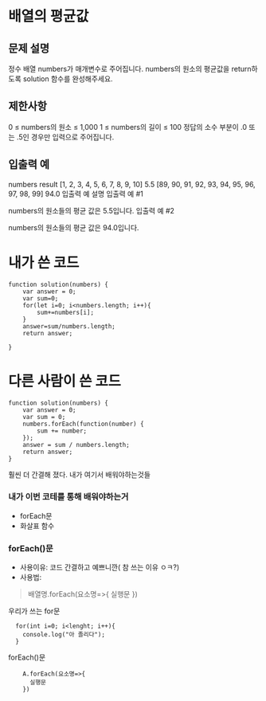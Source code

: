 # 배열의 평균값

## 문제 설명
정수 배열 numbers가 매개변수로 주어집니다. numbers의 원소의 평균값을 return하도록 solution 함수를 완성해주세요.

## 제한사항
0 ≤ numbers의 원소 ≤ 1,000
1 ≤ numbers의 길이 ≤ 100
정답의 소수 부분이 .0 또는 .5인 경우만 입력으로 주어집니다.
## 입출력 예
numbers	result
[1, 2, 3, 4, 5, 6, 7, 8, 9, 10]	5.5
[89, 90, 91, 92, 93, 94, 95, 96, 97, 98, 99]	94.0
입출력 예 설명
입출력 예 #1

numbers의 원소들의 평균 값은 5.5입니다.
입출력 예 #2

numbers의 원소들의 평균 값은 94.0입니다.


# 내가 쓴 코드

    function solution(numbers) {
        var answer = 0;
        var sum=0;
        for(let i=0; i<numbers.length; i++){
            sum+=numbers[i];
        }
        answer=sum/numbers.length;
        return answer;
        
    }


# 다른 사람이 쓴 코드 


    function solution(numbers) {
        var answer = 0;
        var sum = 0;
        numbers.forEach(function(number) {
            sum += number;
        });
        answer = sum / numbers.length;
        return answer;
    }


훨씬 더 간결해 졌다. 내가 여기서 배워야하는것들

### 내가 이번 코테를 통해 배워야하는거

+ forEach문
+ 화살표 함수

### forEach()문

+  사용이유: 코드 간결하고 예쁘니깐( 참 쓰는 이유 ㅇㅋ?)
+ 사용법: 

>  배열명.forEach(요소명=>{
          실행문
        })

우리가 쓰는 for문

      for(int i=0; i<lenght; i++){
        console.log("아 졸리다");
      }


forEach()문

        A.forEach(요소명=>{
          실행문
        })

